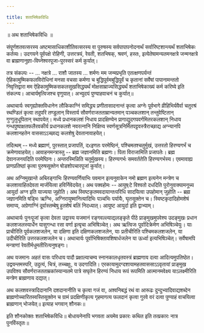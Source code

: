 ```yaml
---

title: शताभिषेकविधिः
---
```





॥ अथ शताभिषेकविधिः ॥ 

संपूर्णशतवत्सरस्य अष्टमासाधिकाशीतिवत्सरस्य वा पुरुषस्य सर्वपापापनोदनार्थं सर्वारिष्टशान्त्यर्थं शताभिषेकः कर्तव्यः। उदगयने पूर्वपक्षे रोहिणी, उत्तरत्रयं, रेवती, शतभिषक्, श्रवणं, हस्तः, इत्येतेषामन्यतमनक्षत्रे जन्मनक्षत्रे वा ब्राह्मणानुज्ञा-विघ्नेश्वरपूजा-पुरस्सरं कर्म कुर्यात्। 

तत्र संकल्पः -- ... नक्षत्रे ... राशौ जातस्य ... शर्मणः मम जन्मप्रभृति एतत्क्षणपर्यन्तं ऐहिकामुष्मिकफलविरोधिनां मनसा वचसा कर्मणा च बुद्धिपूर्वमबुद्धिपूर्वं च कृतानां सर्वेषां पापानामन्ततो निवृत्तिद्वारा मम ऐहिकामुष्मिकसकलसुखसिद्ध्यर्थं मोक्षसाम्राज्यसिद्ध्यर्थं शताभिषेकाख्यं कर्म करिष्ये इति संकल्प्य। आचार्यमृत्विजश्च वृणुयात्। अभ्युदयं पुण्याहवाचनं च कुर्यात्॥ 

अथाचार्यः स्वगृह्योक्तविधानेन लौकिकाग्निं समिद्ध्य प्रणीतासादनान्तं कृत्वा अग्नेः पूर्वभागे व्रीहिभिर्यवैर्वा चतुरश्रं स्थण्डिलं कृत्वा तदुपरि तण्डुलान् विस्तार्य सौवर्णराजतताम्रान्यतमान् पञ्चकलशान् तन्तुवेष्टितान् गुग्गुलुधूपितान् स्थापयेत्। मध्ये प्रधानकलशं निधाय प्रादक्षिण्येन प्रागाद्युदगपवर्गमितरकलशान् निधाय गन्धपुष्पाक्षतफलैरवकीर्य प्रधानकलशे नवरत्नानि निक्षिप्य स्वर्णसूत्रनिर्मितपट्टवस्त्रैराच्छाद्य अग्न्यानपि कलशानहतेन वाससाऽऽच्छाद्य कलशेषु देवतानावाहयेत्। 

तदित्थम् -- मध्ये ब्रह्माणं, पुरस्तात् प्रजापतिं, दᳵइणतः परमेष्ठिनं, पश्चिमतश्चतुर्मुखं, उत्तरतो हिरण्यगर्भं च क्रमेणावाहयेत्। आवाहनमन्त्रास्तु -- ब्रह्म जज्ञानमिति ब्रह्मणः। पिता विराजामिति प्रजापतेः। ब्रह्म देवानजनयदिति परमेष्ठिनः। अन्तरस्मिन्निति चतुर्मुखस्य। हिरण्यगर्भः समवर्ततेति हिरण्यगर्भस्य। एवमावाह्य प्राणप्रतिष्ठां कृत्वा पुरुषसूक्तेन षोडशोपचारपूजां कुर्यात्। 

अथ अग्निमुखान्ते अब्लिङ्गाभिः हिरण्यवर्णियाभिः पवमान इत्यनुवाकेन नमो ब्रह्मण इत्यनेन मन्त्रेण च कलशावाहितदेवता मार्जयित्वा हविर्निवेदयेत्। अथ पक्वहोमः -- आयुष्ःटे विश्वतो दधदिति पुरोनुवाक्यामनूच्य आयुर्दा अग्न इति याज्यया जुहोति। अथ स्विष्टकृतमवदायान्तःपरिधि सादयित्वा उपहोमान् जुहोति -- ब्रह्म जज्ञानमिति षड्भिः ऋग्भिः, अग्निरायुष्मानित्यादिभिः पञ्चभिः पर्यायैः, घृतसूक्तेन च। स्विष्टकृदादिहोमशेषं समाप्य, अग्रेणाग्निं दूर्वास्तम्बेषु हुतशेषं बलिं निदध्यात्। आयुष्ट आयुर्दा इति द्वाभ्याम्। 

अथाचार्यः पुनःपूजां कृत्वा देवता उद्वास्य यजमानं रङ्गवल्ल्याद्यलङ्कृते पीठे प्राङ्मुखमुपवेश्य उदङ्मुखः प्रधान कलशजलस्यार्धेन यासुगन्धा रसा वर्णा इत्यृचा अभिषिञ्चेत्। अथ ऋत्विजः पूर्वादिक्रेमेण अभिषिञ्चेयुः। याः प्राचीरिति पूर्वकलशजलेन, या दक्षिणा इति दक्षिणकलशजलेन, याः प्रतीचीरिति पश्चिमकलशजलेन, या उदीचीरिति उत्तरकलशजलेन च। अथाचार्यः पूर्वाभिषिक्तावशिषार्धजलेन या ऊर्ध्वा इत्यभिषिञ्चेत्। सर्वेषामपि मन्त्राणां रेवतीर्मधुमतीरित्यनुषङ्गः।

अथ यजमानः अहतं वासः परिधाय पादौ प्रक्षाल्याचम्य स्नानकालधृतवस्त्रं ब्राह्मणाय दत्वा आदित्यमुपतिष्ठेत। उद्वयन्तमस्परि, उदुत्यं, चित्रं, तच्चक्षुः, य उदगादिति। एरकायामुदग्दशायामहतवाससाऽऽवृतायां प्राङ्मुख उपविश्य सौवर्णराजतताम्रकांस्यान्यतमे पात्रे सघृतेन हिरण्यं निधाय रूपं रूपमिति आत्मानमवेक्ष्य याऽलक्ष्मीरिति मन्त्रेण ब्राह्मणाय दद्यात्। 

अथ कलशवस्त्रादिदानानि दशदानानीति च कृत्वा गजं वा, अश्वनिबद्धं रथं वा आरूढः दुन्दुभ्यादिवाद्यशब्देन ब्राह्मणोच्चारितस्वस्तिसूक्तेन च ग्रामं प्रदक्षिणीकृत्य गृहमागत्य फलदानं कृत्वा गुरवे वरं दत्वा पुण्याहं वाचयित्वा ब्राह्मणान् भोजयेत्॥ इत्याह भगवान् शौनकः॥ 

इति शौनकोक्तः शताभिषेकविधिः॥ बोधायनेनापि भगवता अयमेव प्रकारः कथित इति तत्प्रकारः नात्र पुनर्विस्तृतः॥      


